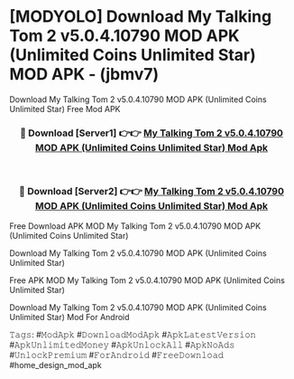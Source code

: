 # [MODYOLO] Download My Talking Tom 2 v5.0.4.10790 MOD APK (Unlimited Coins Unlimited Star) MOD APK - (jbmv7)
Download My Talking Tom 2 v5.0.4.10790 MOD APK (Unlimited Coins Unlimited Star) Free Mod APK

<div align="center">
<h3>🔴 Download [Server1] 👉👉 <a href="https://apk-comot.site?title=My_Talking_Tom_2_v5.0.4.10790_MOD_APK_(Unlimited_Coins_Unlimited_Star)">My Talking Tom 2 v5.0.4.10790 MOD APK (Unlimited Coins Unlimited Star) Mod Apk</a></h3><br>

<h3>🔴 Download [Server2] 👉👉 <a href="https://apk-comot.site?title=My_Talking_Tom_2_v5.0.4.10790_MOD_APK_(Unlimited_Coins_Unlimited_Star)">My Talking Tom 2 v5.0.4.10790 MOD APK (Unlimited Coins Unlimited Star) Mod Apk</a></h3>
</div>


Free Download APK MOD My Talking Tom 2 v5.0.4.10790 MOD APK (Unlimited Coins Unlimited Star)

Download My Talking Tom 2 v5.0.4.10790 MOD APK (Unlimited Coins Unlimited Star) 

Free APK MOD My Talking Tom 2 v5.0.4.10790 MOD APK (Unlimited Coins Unlimited Star) 

Download My Talking Tom 2 v5.0.4.10790 MOD APK (Unlimited Coins Unlimited Star) Mod For Android

𝚃𝚊𝚐𝚜: #𝙼𝚘𝚍𝙰𝚙𝚔 #𝙳𝚘𝚠𝚗𝚕𝚘𝚊𝚍𝙼𝚘𝚍𝙰𝚙𝚔 #𝙰𝚙𝚔𝙻𝚊𝚝𝚎𝚜𝚝𝚅𝚎𝚛𝚜𝚒𝚘𝚗 #𝙰𝚙𝚔𝚄𝚗𝚕𝚒𝚖𝚒𝚝𝚎𝚍𝙼𝚘𝚗𝚎𝚢 #𝙰𝚙𝚔𝚄𝚗𝚕𝚘𝚌𝚔𝙰𝚕𝚕 #𝙰𝚙𝚔𝙽𝚘𝙰𝚍𝚜 #𝚄𝚗𝚕𝚘𝚌𝚔𝙿𝚛𝚎𝚖𝚒𝚞𝚖 #𝙵𝚘𝚛𝙰𝚗𝚍𝚛𝚘𝚒𝚍 #𝙵𝚛𝚎𝚎𝙳𝚘𝚠𝚗𝚕𝚘𝚊𝚍 #home_design_mod_apk